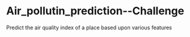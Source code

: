# Air_pollutin_prediction--Challenge
Predict the air quality index of a place based upon various features
